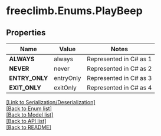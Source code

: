 # freeclimb.Enums.PlayBeep

## Properties

Name | Value | Notes
------------ | ------------- | -------------
**ALWAYS** | always | Represented in C# as 1
**NEVER** | never | Represented in C# as 2
**ENTRY_ONLY** | entryOnly | Represented in C# as 3
**EXIT_ONLY** | exitOnly | Represented in C# as 4


[[Link to Serialization/Deserialization]](../README.md#documentation-for-serialization-deserialization)<br /> 
[[Back to Enum list]](../README.md#documentation-for-enums)<br /> 
[[Back to Model list]](../README.md#documentation-for-models)<br /> 
[[Back to API list]](../README.md#documentation-for-api-endpoints) <br /> 
[[Back to README]](../README.md) <br /> 
